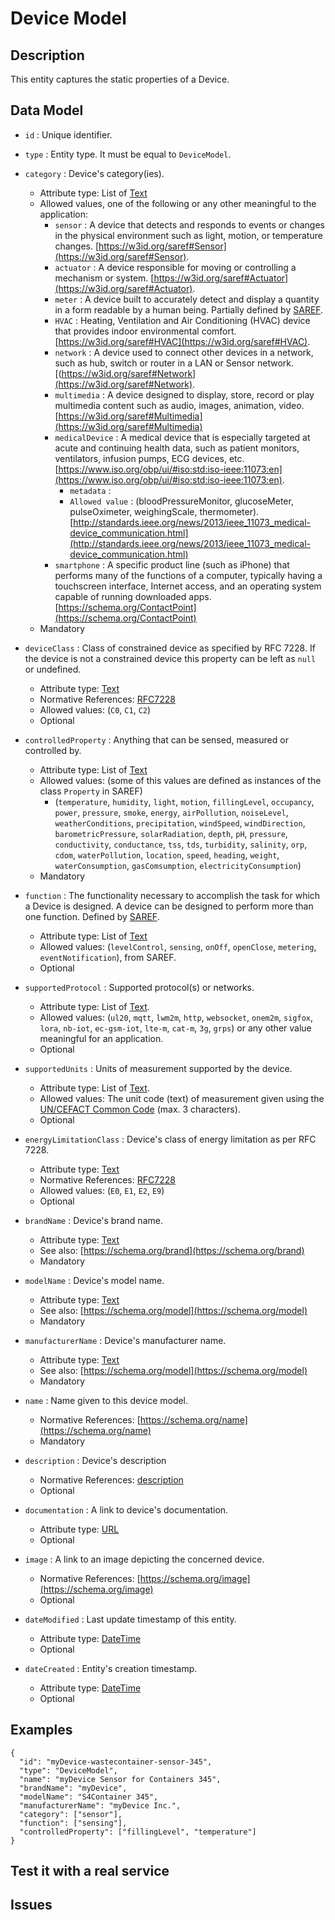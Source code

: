 # Device Model

## Description

This entity captures the static properties of a Device. 

## Data Model

+ `id` : Unique identifier. 

+ `type` : Entity type. It must be equal to `DeviceModel`.

+ `category` : Device's category(ies).
    + Attribute type: List of [Text](https://schema.org/Text)
    + Allowed values, one of the following or any other meaningful to the application:
        + `sensor` : A device that detects and responds to events or changes in the physical environment such as light, motion, or temperature changes. 
           [https://w3id.org/saref#Sensor](https://w3id.org/saref#Sensor).
        + `actuator` : A device responsible for moving or controlling a mechanism or system.
           [https://w3id.org/saref#Actuator](https://w3id.org/saref#Actuator).
        + `meter` : A device built to accurately detect and display a quantity in a form readable by a human being.
           Partially defined by [SAREF](https://w3id.org/saref#Meter).
        + `HVAC` : Heating, Ventilation and Air Conditioning (HVAC) device that provides indoor environmental comfort.
           [https://w3id.org/saref#HVAC](https://w3id.org/saref#HVAC).
        + `network` : A device used to connect other devices in a network, such as hub, switch or router in a LAN or Sensor network.
           [(https://w3id.org/saref#Network](https://w3id.org/saref#Network).
        + `multimedia` : A device designed to display, store, record or play multimedia content such as audio, images, animation, video.
           [https://w3id.org/saref#Multimedia](https://w3id.org/saref#Multimedia)
        + `medicalDevice` : A medical device that is especially targeted at acute and continuing health data, such as patient monitors, ventilators, infusion pumps, ECG devices, etc. 
           [https://www.iso.org/obp/ui/#iso:std:iso-ieee:11073:en](https://www.iso.org/obp/ui/#iso:std:iso-ieee:11073:en).
           + `metadata` :
            + `Allowed value` : (bloodPressureMonitor, glucoseMeter, pulseOximeter, weighingScale, thermometer).
                [http://standards.ieee.org/news/2013/ieee_11073_medical-device_communication.html](http://standards.ieee.org/news/2013/ieee_11073_medical-device_communication.html)
        + `smartphone` : A specific product line (such as iPhone) that performs many of the functions of a computer, typically having a touchscreen interface, Internet access, and an operating system capable of running downloaded apps.
           [https://schema.org/ContactPoint](https://schema.org/ContactPoint)
    + Mandatory
    
+ `deviceClass` : Class of constrained device as specified by RFC 7228.
If the device is not a constrained device this property can be left as `null` or undefined. 
    + Attribute type: [Text](https://schema.org/Text)
    + Normative References: [RFC7228](https://tools.ietf.org/html/rfc7228#section-3)
    + Allowed values: (`C0`, `C1`, `C2`)
    + Optional

+ `controlledProperty` : Anything that can be sensed, measured or controlled by.
    + Attribute type: List of [Text](https://schema.org/Text)
    + Allowed values: (some of this values are defined as instances of the class `Property` in SAREF)
        + (`temperature`, `humidity`, `light`, `motion`, `fillingLevel`, `occupancy`, `power`, `pressure`, `smoke`, `energy`, `airPollution`, `noiseLevel`,
        `weatherConditions`, `precipitation`, `windSpeed`, `windDirection`, `barometricPressure`, `solarRadiation`, `depth`, `pH`, `pressure`, `conductivity`,
        `conductance`, `tss`, `tds`, `turbidity`, `salinity`, `orp`, `cdom`, `waterPollution`, `location`, `speed`, `heading`, `weight`, `waterConsumption`,
        `gasComsumption`, `electricityConsumption`)
    + Mandatory
        
+ `function` :  The functionality necessary to accomplish the task for which a Device is designed. A device can be designed to perform more than one function.
    Defined by [SAREF](https://w3id.org/saref#Function).
    + Attribute type: List of [Text](https://schema.org/Text)
    + Allowed values: (`levelControl`, `sensing`, `onOff`, `openClose`, `metering`, `eventNotification`), from SAREF.
    + Optional
    
+ `supportedProtocol` : Supported protocol(s) or networks.
    + Attribute type: List of [Text](https://schema.org/Text).
    + Allowed values: (`ul20`, `mqtt`, `lwm2m`, `http`, `websocket`, `onem2m`, `sigfox`, `lora`,
    `nb-iot`, `ec-gsm-iot`, `lte-m`, `cat-m`, `3g`, `grps`)  or any other value meaningful for an application. 
    + Optional
    
+ `supportedUnits` : Units of measurement supported by the device.
    + Attribute type: List of [Text](https://schema.org/Text).
    + Allowed values: The unit code (text) of measurement given using the
        [UN/CEFACT Common Code](http://wiki.goodrelations-vocabulary.org/Documentation/UN/CEFACT_Common_Codes) (max. 3 characters).
    + Optional
    
+ `energyLimitationClass` : Device's class of energy limitation as per RFC 7228.
    + Attribute type: [Text](https://schema.org/Text)
    + Normative References: [RFC7228](https://tools.ietf.org/html/rfc7228#page-11)
    + Allowed values: (`E0`, `E1`, `E2`, `E9`)
    + Optional

+ `brandName` : Device's brand name.
    + Attribute type: [Text](https://schema.org/Text)
    + See also: [https://schema.org/brand](https://schema.org/brand)
    + Mandatory

+ `modelName` : Device's model name.
    + Attribute type: [Text](https://schema.org/Text)
    + See also: [https://schema.org/model](https://schema.org/model)
    + Mandatory

+ `manufacturerName` : Device's manufacturer name.
    + Attribute type: [Text](https://schema.org/Text)
    + See also: [https://schema.org/model](https://schema.org/model)
    + Mandatory

+ `name` : Name given to this device model.
    + Normative References: [https://schema.org/name](https://schema.org/name)
    + Mandatory
    
+ `description` : Device's description
    + Normative References: [description](https://schema.org/description)
    + Optional

+ `documentation` : A link to device's documentation.
    + Attribute type: [URL](https://schema.org/URL)
    + Optional

+ `image` : A link to an image depicting the concerned device.
    + Normative References: [https://schema.org/image](https://schema.org/image)
    + Optional

+ `dateModified` : Last update timestamp of this entity.
    + Attribute type: [DateTime](https://schema.org/DateTime)
    + Optional

+ `dateCreated` : Entity's creation timestamp.
    + Attribute type: [DateTime](https://schema.org/DateTime)
    + Optional    

## Examples

    {
      "id": "myDevice-wastecontainer-sensor-345",
      "type": "DeviceModel",
      "name": "myDevice Sensor for Containers 345",
      "brandName": "myDevice",
      "modelName": "S4Container 345",
      "manufacturerName": "myDevice Inc.",
      "category": ["sensor"],
      "function": ["sensing"],
      "controlledProperty": ["fillingLevel", "temperature"]
    }

## Test it with a real service

## Issues
